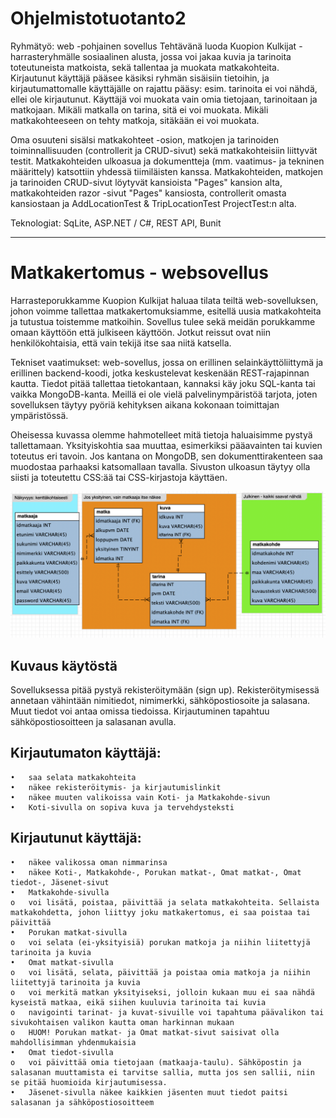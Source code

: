 # Ohjelmistotuotanto2

Ryhmätyö: web -pohjainen sovellus
Tehtävänä luoda Kuopion Kulkijat -harrasteryhmälle sosiaalinen alusta, jossa voi jakaa kuvia ja tarinoita toteutuneista matkoista, sekä tallentaa ja muokata matkakohteita.
Kirjautunut käyttäjä pääsee käsiksi ryhmän sisäisiin tietoihin, ja kirjautumattomalle käyttäjälle on rajattu pääsy: esim. tarinoita ei voi nähdä, ellei ole kirjautunut.
Käyttäjä voi muokata vain omia tietojaan, tarinoitaan ja matkojaan. Mikäli matkalla on tarina, sitä ei voi muokata. Mikäli matkakohteeseen on tehty matkoja, sitäkään ei voi muokata.

Oma osuuteni sisälsi matkakohteet -osion, matkojen ja tarinoiden toiminnallisuuden (controllerit ja CRUD-sivut) sekä matkakohteisiin liittyvät testit. Matkakohteiden ulkoasua ja dokumentteja (mm. vaatimus- ja tekninen määrittely) katsottiin yhdessä tiimiläisten kanssa. Matkakohteiden, matkojen ja tarinoiden CRUD-sivut löytyvät kansioista "Pages" kansion alta, matkakohteiden razor -sivut "Pages" kansiosta, controllerit omasta kansiostaan ja AddLocationTest & TripLocationTest ProjectTest:n alta.

Teknologiat: SqLite, ASP.NET / C#, REST API, Bunit

-------------------------------------------------------------------------------------------------------------------------------------------------------------------------------------------------------------------------


# Matkakertomus - websovellus

Harrasteporukkamme Kuopion Kulkijat haluaa tilata teiltä web-sovelluksen, johon voimme tallettaa matkakertomuksiamme, esitellä uusia matkakohteita ja tutustua toistemme matkoihin. Sovellus tulee sekä meidän porukkamme omaan käyttöön että julkiseen käyttöön. Jotkut reissut ovat niin henkilökohtaisia, että vain tekijä itse saa niitä katsella.

Tekniset vaatimukset: web-sovellus, jossa on erillinen selainkäyttöliittymä ja erillinen backend-koodi, jotka keskustelevat keskenään REST-rajapinnan kautta. Tiedot pitää tallettaa tietokantaan, kannaksi käy joku SQL-kanta tai vaikka MongoDB-kanta. Meillä ei ole vielä palvelinympäristöä tarjota, joten sovelluksen täytyy pyöriä kehityksen aikana kokonaan toimittajan ympäristössä.

Oheisessa kuvassa olemme hahmotelleet mitä tietoja haluaisimme pystyä tallettamaan. Yksityiskohtia saa muuttaa, esimerkiksi pääavainten tai kuvien toteutus eri tavoin. Jos kantana on MongoDB, sen dokumenttirakenteen saa muodostaa parhaaksi katsomallaan tavalla.
Sivuston ulkoasun täytyy olla siisti ja toteutettu CSS:ää tai CSS-kirjastoja käyttäen.

![sheema](db.png)


## Kuvaus käytöstä

Sovelluksessa pitää pystyä rekisteröitymään (sign up). Rekisteröitymisessä annetaan vähintään nimitiedot, nimimerkki, sähköpostiosoite ja salasana. Muut tiedot voi antaa omissa tiedoissa.
Kirjautuminen tapahtuu sähköpostiosoitteen ja salasanan avulla.

## Kirjautumaton käyttäjä:

```
•	saa selata matkakohteita
•	näkee rekisteröitymis- ja kirjautumislinkit
•	näkee muuten valikoissa vain Koti- ja Matkakohde-sivun
•	Koti-sivulla on sopiva kuva ja tervehdysteksti

```
## Kirjautunut käyttäjä:
```
•	näkee valikossa oman nimmarinsa
•	näkee Koti-, Matkakohde-, Porukan matkat-, Omat matkat-, Omat tiedot-, Jäsenet-sivut
•	Matkakohde-sivulla
o	voi lisätä, poistaa, päivittää ja selata matkakohteita. Sellaista matkakohdetta, johon liittyy joku matkakertomus, ei saa poistaa tai päivittää
•	Porukan matkat-sivulla
o	voi selata (ei-yksityisiä) porukan matkoja ja niihin liitettyjä tarinoita ja kuvia
•	Omat matkat-sivulla
o	voi lisätä, selata, päivittää ja poistaa omia matkoja ja niihin liitettyjä tarinoita ja kuvia
o	voi merkitä matkan yksityiseksi, jolloin kukaan muu ei saa nähdä kyseistä matkaa, eikä siihen kuuluvia tarinoita tai kuvia
o	navigointi tarinat- ja kuvat-sivuille voi tapahtuma päävalikon tai sivukohtaisen valikon kautta oman harkinnan mukaan
o	HUOM! Porukan matkat- ja Omat matkat-sivut saisivat olla mahdollisimman yhdenmukaisia
•	Omat tiedot-sivulla
o	voi päivittää omia tietojaan (matkaaja-taulu). Sähköpostin ja salasanan muuttamista ei tarvitse sallia, mutta jos sen sallii, niin se pitää huomioida kirjautumisessa.
•	Jäsenet-sivulla näkee kaikkien jäsenten muut tiedot paitsi salasanan ja sähköpostiosoitteem


```

